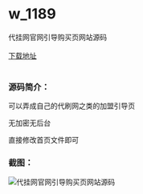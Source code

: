 # w_1189
代挂网官网引导购买页网站源码
<br/></br>
[下载地址](https://www.uuid2.com/1189.html "下载地址")
<br/></br>
<h3>源码简介：</h3>
<p>可以弄成自己的代刷网之类的加盟引导页<p>
<p>无加密无后台<p>
<p>直接修改首页文件即可<p>
<h3>截图：</h3>
<img src="https://www.uuid2.com/wp-content/uploads/img/202107/d5befb0632.png" alt="代挂网官网引导购买页网站源码">
